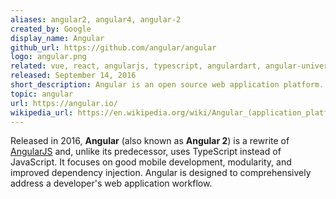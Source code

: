 ```yaml
---
aliases: angular2, angular4, angular-2
created_by: Google
display_name: Angular
github_url: https://github.com/angular/angular
logo: angular.png
related: vue, react, angularjs, typescript, angulardart, angular-universal, rxjs, pwa, angular-material, angular-elements
released: September 14, 2016
short_description: Angular is an open source web application platform.
topic: angular
url: https://angular.io/
wikipedia_url: https://en.wikipedia.org/wiki/Angular_(application_platform)
---
```

Released in 2016, **Angular** (also known as **Angular 2**) is a rewrite of [AngularJS](/topics/angularjs) and, unlike its predecessor, uses TypeScript instead of JavaScript. It focuses on good mobile development, modularity, and improved dependency injection. Angular is designed to comprehensively address a developer's web application workflow.
